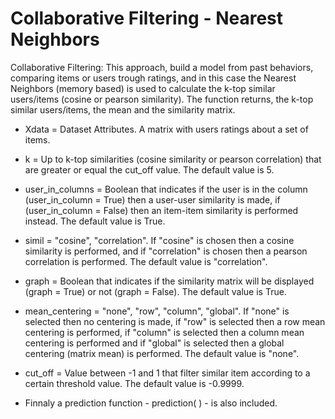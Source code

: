 # Collaborative Filtering - Nearest Neighbors
Collaborative Filtering: This approach, build a model from past behaviors, comparing items or users trough ratings, and in this case the Nearest Neighbors (memory based) is used to calculate the k-top similar users/items (cosine or pearson similarity). The function returns, the k-top similar users/items, the mean and the similarity matrix.

* Xdata = Dataset Attributes. A matrix with users ratings about a set of items.

* k = Up to k-top similarities (cosine similarity or pearson correlation) that are greater or equal the cut_off value. The default value is 5.

* user_in_columns = Boolean that indicates if the user is in the column (user_in_column = True) then a user-user similarity is made, if (user_in_column = False) then an item-item similarity is performed instead. The default value is True.

* simil = "cosine", "correlation". If "cosine" is chosen then a cosine similarity is performed, and if "correlation" is chosen then a pearson correlation is performed. The default value is "correlation".

* graph = Boolean that indicates if the similarity matrix will be displayed (graph = True) or not (graph = False). The default value is True.

* mean_centering = "none", "row", "column", "global". If "none" is selected then no centering is made, if "row" is selected then a row mean centering is performed,  if "column" is selected then a column mean centering is performed and if "global" is selected then a global centering (matrix mean) is performed. The default value is "none".

* cut_off = Value between -1 and 1 that filter similar item according to a certain threshold value. The default value is -0.9999.

* Finnaly a prediction function - prediction( ) - is also included.
